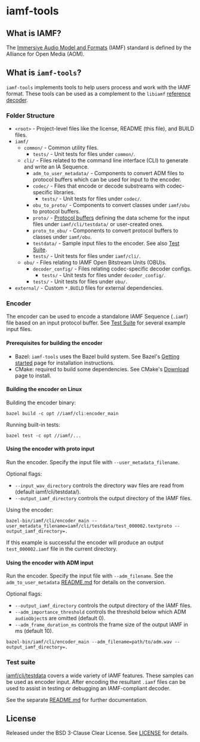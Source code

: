 # iamf-tools

## What is IAMF?

The [Immersive Audio Model and Formats](https://aomediacodec.github.io/iamf/)
(IAMF) standard is defined by the Alliance for Open Media (AOM).

## What is `iamf-tools`?

`iamf-tools` implements tools to help users process and work with the IAMF
format. These tools can be used as a complement to the `libiamf`
[reference decoder](https://github.com/AOMediaCodec/libiamf/).

### Folder Structure

*   `<root>` - Project-level files like the license, README (this file), and
    BUILD files.
*   `iamf/`
    *   `common/` - Common utility files.
        *   `tests/` - Unit tests for files under `common/`.
    *   `cli/` - Files related to the command line interface (CLI) to generate
        and write an IA Sequence.
        *   `adm_to_user_metadata/` - Components to convert ADM files to
            protocol buffers which can be used for input to the encoder.
        *   `codec/` - Files that encode or decode substreams with
            codec-specific libraries.
            *   `tests/` - Unit tests for files under `codec/`.
        *   `obu_to_proto/` - Components to convert classes under `iamf/obu` to
            protocol buffers.
        *   `proto/` - [Protocol buffers](https://protobuf.dev/) defining the
            data scheme for the input files under `iamf/cli/testdata/` or
            user-created ones.
        *   `proto_to_obu/` - Components to convert protocol buffers to classes
            under `iamf/obu`.
        *   `testdata/` - Sample input files to the encoder. See also
            [Test Suite](#Test-Suite).
        *   `tests/` - Unit tests for files under `iamf/cli/`.
    *   `obu/` - Files relating to IAMF Open Bitstream Units (OBU)s.
        *   `decoder_config/` - Files relating codec-specific decoder configs.
            *   `tests/` - Unit tests for files under `decoder_config/`.
        *   `tests/` - Unit tests for files under `obu/`.
*   `external/` - Custom `*.BUILD` files for external dependencies.

### Encoder

The encoder can be used to encode a standalone IAMF Sequence (`.iamf`) file
based on an input protocol buffer. See [Test Suite](#Test-Suite) for several
example input files.

#### Prerequisites for building the encoder

-   Bazel: `iamf-tools` uses the Bazel build system. See Bazel's
    [Getting started](https://bazel.build/start) page for installation
    instructions.
-   CMake: required to build some dependencies. See CMake's
    [Download](https://cmake.org/download/) page to install.

#### Building the encoder on Linux

Building the encoder binary:

```
bazel build -c opt //iamf/cli:encoder_main
```

Running built-in tests:

```
bazel test -c opt //iamf/...
```

#### Using the encoder with proto input

Run the encoder. Specify the input file with `--user_metadata_filename`.

Optional flags:

-   `--input_wav_directory` controls the directory wav files are read from
    (default iamf/cli/testdata/).
-   `--output_iamf_directory` controls the output directory of the IAMF files.

Using the encoder:

```
bazel-bin/iamf/cli/encoder_main --user_metadata_filename=iamf/cli/testdata/test_000002.textproto --output_iamf_directory=.
```

If this example is successful the encoder will produce an output
`test_000002.iamf` file in the current directory.

#### Using the encoder with ADM input

Run the encoder. Specify the input file with `--adm_filename`. See the
`adm_to_user_metadata` [README.md](iamf/cli/adm_to_user_metadata) for details on
the conversion.

Optional flags:

-   `--output_iamf_directory` controls the output directory of the IAMF files.
-   `--adm_importance_threshold` controls the threshold below which ADM
    `audioObject`s are omitted (default 0).
-   `--adm_frame_duration_ms` controls the frame size of the output IAMF in ms
    (default 10).

```
bazel-bin/iamf/cli/encoder_main --adm_filename=path/to/adm.wav --output_iamf_directory=.
```

### Test suite

[iamf/cli/testdata](iamf/cli/testdata) covers a wide variety of IAMF features.
These samples can be used as encoder input. After encoding the resultant `.iamf`
files can be used to assist in testing or debugging an IAMF-compliant decoder.

See the separate [README.md](iamf/cli/testdata/README.md) for further
documentation.

## License

Released under the BSD 3-Clause Clear License. See [LICENSE](LICENSE) for
details.
